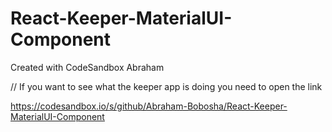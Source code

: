 # React-Keeper-MaterialUI-Component
Created with CodeSandbox
Abraham

// If you want to see what the keeper app is doing 
you need to open the link 

https://codesandbox.io/s/github/Abraham-Bobosha/React-Keeper-MaterialUI-Component

